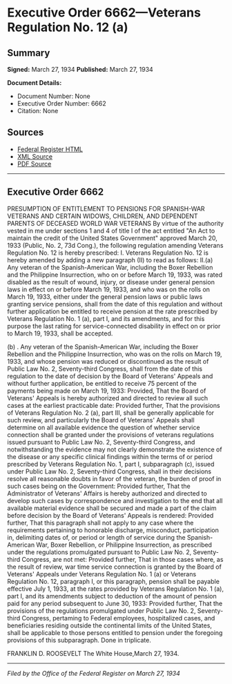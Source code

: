 # Executive Order 6662—Veterans Regulation No. 12 (a)

## Summary

**Signed:** March 27, 1934
**Published:** March 27, 1934

**Document Details:**
- Document Number: None
- Executive Order Number: 6662
- Citation: None

## Sources
- [Federal Register HTML](https://www.presidency.ucsb.edu/documents/executive-order-6662-veterans-regulation-no-12)
- [XML Source](None)
- [PDF Source](None)

---

## Executive Order 6662

PRESUMPTION OF ENTITLEMENT TO PENSIONS FOR SPANISH-WAR VETERANS AND CERTAIN WIDOWS, CHILDREN, AND DEPENDENT PARENTS OF DECEASED WORLD WAR VETERANS
By virtue of the authority vested in me under sections 1 and 4 of title I of the act entitled "An Act to maintain the credit of the United States Government" approved March 20, 1933 (Public, No. 2, 73d Cong.), the following regulation amending Veterans Regulation No. 12 is hereby prescribed:
I. Veterans Regulation No. 12 is hereby amended by adding a new paragraph (II) to read as follows:
II.(a) Any veteran of the Spanish-American War, including the Boxer Rebellion and the Philippine Insurrection, who on or before March 19, 1933, was rated disabled as the result of wound, injury, or disease under general pension laws in effect on or before March 19, 1933, and who was on the rolls on March 19, 1933, either under the general pension laws or public laws granting service pensions, shall from the date of this regulation and without further application be entitled to receive pension at the rate prescribed by Veterans Regulation No. 1 (a), part I, and its amendments, and for this purpose the last rating for service-connected disability in effect on or prior to March 19, 1933, shall be accepted.

(b) . Any veteran of the Spanish-American War, including the Boxer Rebellion and the Philippine Insurrection, who was on the rolls on March 19, 1933, and whose pension was reduced or discontinued as the result of Public Law No. 2, Seventy-third Congress, shall from the date of this regulation to the date of decision by the Board of Veterans' Appeals and without further application, be entitled to receive 75 percent of the payments being made on March 19, 1933: Provided, That the Board of Veterans' Appeals is hereby authorized and directed to review all such cases at the earliest practicable date: Provided further, That the provisions of Veterans Regulation No. 2 (a), part III, shall be generally applicable for such review, and particularly the Board of Veterans' Appeals shall determine on all available evidence the question of whether service connection shall be granted under the provisions of veterans regulations issued pursuant to Public Law No. 2, Seventy-third Congress, and notwithstanding the evidence may not clearly demonstrate the existence of the disease or any specific clinical findings within the terms of or period prescribed by Veterans Regulation No. 1, part I, subparagraph (c), issued under Public Law No. 2, Seventy-third Congress, shall in their decisions resolve all reasonable doubts in favor of the veteran, the burden of proof in such cases being on the Government: Provided further, That the Administrator of Veterans' Affairs is hereby authorized and directed to develop such cases by correspondence and investigation to the end that all available material evidence shall be secured and made a part of the claim before decision by the Board of Veterans' Appeals is rendered: Provided further, That this paragraph shall not apply to any case where the requirements pertaining to honorable discharge, misconduct, participation in, delimiting dates of, or period or length of service during the Spanish-American War, Boxer Rebellion, or Philippine Insurrection, as prescribed under the regulations promulgated pursuant to Public Law No. 2, Seventy-third Congress, are not met: Provided further, That in those cases where, as the result of review, war time service connection is granted by the Board of Veterans' Appeals under Veterans Regulation No. 1 (a) or Veterans Regulation No. 12, paragraph I, or this paragraph, pension shall be payable effective July 1, 1933, at the rates provided by Veterans Regulation No. 1 (a), part I, and its amendments subject to deduction of the amount of pension paid for any period subsequent to June 30, 1933: Provided further, That the provisions of the regulations promulgated under Public Law No. 2, Seventy-third Congress, pertaming to Federal employees, hospitalized cases, and beneficiaries residing outside the continental limits of the United States, shall be applicable to those persons entitled to pension under the foregoing provisions of this subparagraph.
Done in triplicate.

FRANKLIN D. ROOSEVELT
The White House,March 27, 1934.

---

*Filed by the Office of the Federal Register on March 27, 1934*
